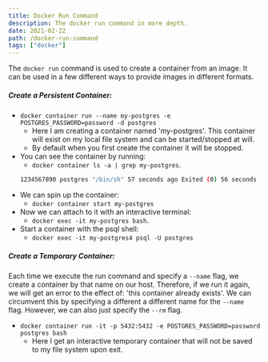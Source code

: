 ```yaml
---
title: Docker Run Command
description: The docker run command in more depth.
date: 2021-02-22
path: /docker-run-command
tags: ["docker"]
---
```


The `docker run` command is used to create a container from an image. It can be used in a few different ways to provide images in different formats.

##### Create a Persistent Container:

- `docker container run --name my-postgres -e POSTGRES_PASSWORD=password -d postgres`
  - Here I am creating a container named 'my-postgres'. This container will exist on my local file system and can be started/stopped at will.
  - By default when you first create the container it will be stopped.
- You can see the container by running:
  - `docker container ls -a | grep my-postgres`.
  ```bash
  1234567890 postgres "/bin/sh" 57 seconds ago Exited (0) 56 seconds ago my-postgres
  ```
- We can spin up the container:
  - `docker container start my-postgres`
- Now we can attach to it with an interactive terminal:
  - `docker exec -it my-postgres bash`.
- Start a container with the psql shell:
  - `docker exec -it my-postgres4 psql -U postgres`

##### Create a Temporary Container:

Each time we execute the run command and specify a `--name` flag, we create a container by that name on our host. Therefore, if we run it again, we will get an error to the effect of: 'this container already exists'. We can circumvent this by specifying a different a different name for the `--name` flag. However, we can also just specify the `--rm` flag.

- `docker container run -it -p 5432:5432 -e POSTGRES_PASSWORD=password postgres bash`
  - Here I get an interactive temporary container that will not be saved to my file system upon exit.
